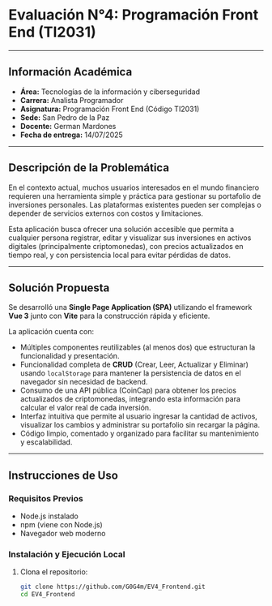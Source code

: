# Evaluación N°4: Programación Front End (TI2031)

---

## Información Académica

- **Área:** Tecnologías de la información y ciberseguridad  
- **Carrera:** Analista Programador  
- **Asignatura:** Programación Front End (Código TI2031)  
- **Sede:** San Pedro de la Paz  
- **Docente:** German Mardones  
- **Fecha de entrega:** 14/07/2025  

---

## Descripción de la Problemática

En el contexto actual, muchos usuarios interesados en el mundo financiero requieren una herramienta simple y práctica para gestionar su portafolio de inversiones personales. Las plataformas existentes pueden ser complejas o depender de servicios externos con costos y limitaciones. 

Esta aplicación busca ofrecer una solución accesible que permita a cualquier persona registrar, editar y visualizar sus inversiones en activos digitales (principalmente criptomonedas), con precios actualizados en tiempo real, y con persistencia local para evitar pérdidas de datos.

---

## Solución Propuesta

Se desarrolló una **Single Page Application (SPA)** utilizando el framework **Vue 3** junto con **Vite** para la construcción rápida y eficiente.

La aplicación cuenta con:

- Múltiples componentes reutilizables (al menos dos) que estructuran la funcionalidad y presentación.
- Funcionalidad completa de **CRUD** (Crear, Leer, Actualizar y Eliminar) usando `localStorage` para mantener la persistencia de datos en el navegador sin necesidad de backend.
- Consumo de una API pública (CoinCap) para obtener los precios actualizados de criptomonedas, integrando esta información para calcular el valor real de cada inversión.
- Interfaz intuitiva que permite al usuario ingresar la cantidad de activos, visualizar los cambios y administrar su portafolio sin recargar la página.
- Código limpio, comentado y organizado para facilitar su mantenimiento y escalabilidad.

---

## Instrucciones de Uso

### Requisitos Previos

- Node.js instalado  
- npm (viene con Node.js)  
- Navegador web moderno  

### Instalación y Ejecución Local

1. Clona el repositorio:

   ```bash
   git clone https://github.com/G0G4m/EV4_Frontend.git
   cd EV4_Frontend
